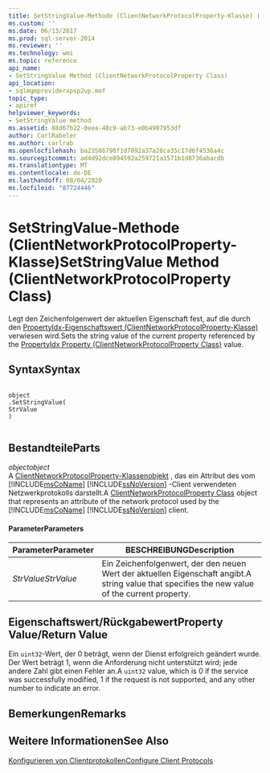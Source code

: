 ```yaml
---
title: SetStringValue-Methode (ClientNetworkProtocolProperty-Klasse) | Microsoft-Dokumentation
ms.custom: ''
ms.date: 06/13/2017
ms.prod: sql-server-2014
ms.reviewer: ''
ms.technology: wmi
ms.topic: reference
api_name:
- SetStringValue Method (ClientNetworkProtocolProperty Class)
api_location:
- sqlmgmproviderxpsp2up.mof
topic_type:
- apiref
helpviewer_keywords:
- SetStringValue method
ms.assetid: 88d67b22-0eea-48c9-ab73-e0b4907953df
author: CarlRabeler
ms.author: carlrab
ms.openlocfilehash: ba2350b798f1d7092a37a28ca35c17d6f4536a4c
ms.sourcegitcommit: ad4d92dce894592a259721a1571b1d8736abacdb
ms.translationtype: MT
ms.contentlocale: de-DE
ms.lasthandoff: 08/04/2020
ms.locfileid: "87724446"
---
```

# <a name="setstringvalue-method-clientnetworkprotocolproperty-class"></a><span data-ttu-id="e2d6b-102">SetStringValue-Methode (ClientNetworkProtocolProperty-Klasse)</span><span class="sxs-lookup"><span data-stu-id="e2d6b-102">SetStringValue Method (ClientNetworkProtocolProperty Class)</span></span>
  <span data-ttu-id="e2d6b-103">Legt den Zeichenfolgenwert der aktuellen Eigenschaft fest, auf die durch den [PropertyIdx-Eigenschaftswert (ClientNetworkProtocolProperty-Klasse)](clientnetworkprotocolproperty-class.md) verwiesen wird.</span><span class="sxs-lookup"><span data-stu-id="e2d6b-103">Sets the string value of the current property referenced by the [PropertyIdx Property (ClientNetworkProtocolProperty Class)](clientnetworkprotocolproperty-class.md) value.</span></span>  
  
## <a name="syntax"></a><span data-ttu-id="e2d6b-104">Syntax</span><span class="sxs-lookup"><span data-stu-id="e2d6b-104">Syntax</span></span>  
  
```  
  
object  
.SetStringValue(  
StrValue  
)  
  
```  
  
## <a name="parts"></a><span data-ttu-id="e2d6b-105">Bestandteile</span><span class="sxs-lookup"><span data-stu-id="e2d6b-105">Parts</span></span>  
 <span data-ttu-id="e2d6b-106">*object*</span><span class="sxs-lookup"><span data-stu-id="e2d6b-106">*object*</span></span>  
 <span data-ttu-id="e2d6b-107">A [ClientNetworkProtocolProperty-Klassenobjekt](clientnetworkprotocolproperty-class.md) , das ein Attribut des vom [!INCLUDE[msCoName](../../../includes/msconame-md.md)] [!INCLUDE[ssNoVersion](../../../includes/ssnoversion-md.md)] -Client verwendeten Netzwerkprotokolls darstellt.</span><span class="sxs-lookup"><span data-stu-id="e2d6b-107">A [ClientNetworkProtocolProperty Class](clientnetworkprotocolproperty-class.md) object that represents an attribute of the network protocol used by the [!INCLUDE[msCoName](../../../includes/msconame-md.md)] [!INCLUDE[ssNoVersion](../../../includes/ssnoversion-md.md)] client.</span></span>  
  
#### <a name="parameters"></a><span data-ttu-id="e2d6b-108">Parameter</span><span class="sxs-lookup"><span data-stu-id="e2d6b-108">Parameters</span></span>  
  
|<span data-ttu-id="e2d6b-109">Parameter</span><span class="sxs-lookup"><span data-stu-id="e2d6b-109">Parameter</span></span>|<span data-ttu-id="e2d6b-110">BESCHREIBUNG</span><span class="sxs-lookup"><span data-stu-id="e2d6b-110">Description</span></span>|  
|---------------|-----------------|  
|<span data-ttu-id="e2d6b-111">*StrValue*</span><span class="sxs-lookup"><span data-stu-id="e2d6b-111">*StrValue*</span></span>|<span data-ttu-id="e2d6b-112">Ein Zeichenfolgenwert, der den neuen Wert der aktuellen Eigenschaft angibt.</span><span class="sxs-lookup"><span data-stu-id="e2d6b-112">A string value that specifies the new value of the current property.</span></span>|  
  
## <a name="property-valuereturn-value"></a><span data-ttu-id="e2d6b-113">Eigenschaftswert/Rückgabewert</span><span class="sxs-lookup"><span data-stu-id="e2d6b-113">Property Value/Return Value</span></span>  
 <span data-ttu-id="e2d6b-114">Ein `uint32`-Wert, der 0 beträgt, wenn der Dienst erfolgreich geändert wurde. Der Wert beträgt 1, wenn die Anforderung nicht unterstützt wird; jede andere Zahl gibt einen Fehler an.</span><span class="sxs-lookup"><span data-stu-id="e2d6b-114">A `uint32` value, which is 0 if the service was successfully modified, 1 if the request is not supported, and any other number to indicate an error.</span></span>  
  
## <a name="remarks"></a><span data-ttu-id="e2d6b-115">Bemerkungen</span><span class="sxs-lookup"><span data-stu-id="e2d6b-115">Remarks</span></span>  
  
## <a name="see-also"></a><span data-ttu-id="e2d6b-116">Weitere Informationen</span><span class="sxs-lookup"><span data-stu-id="e2d6b-116">See Also</span></span>  
 [<span data-ttu-id="e2d6b-117">Konfigurieren von Clientprotokollen</span><span class="sxs-lookup"><span data-stu-id="e2d6b-117">Configure Client Protocols</span></span>](../../../database-engine/configure-windows/configure-client-protocols.md)  
  
  

